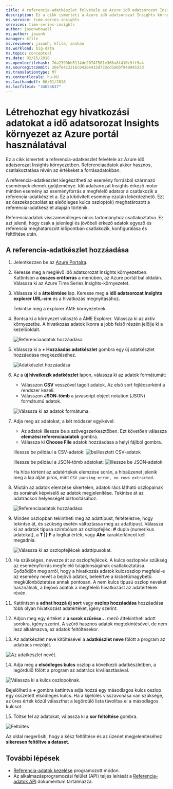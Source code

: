 ```yaml
---
title: A referencia-adatkészlet felvétele az Azure idő adatsorozat Insights környezet
description: Ez a cikk ismerteti a Azure idő adatsorozat Insights környezetben lévő adatok révén hivatkozás adatkészlet hozzáadása.
ms.service: time-series-insights
services: time-series-insights
author: jasonwhowell
ms.author: jasonh
manager: kfile
ms.reviewer: jasonh, kfile, anshan
ms.workload: big-data
ms.topic: conceptual
ms.date: 02/15/2018
ms.openlocfilehash: 7da2393bb5114de20747581e366a8f416c9ff9a4
ms.sourcegitcommit: 266fe4c2216c0420e415d733cd3abbf94994533d
ms.translationtype: MT
ms.contentlocale: hu-HU
ms.lasthandoff: 06/01/2018
ms.locfileid: "34653637"
---
```

# <a name="create-a-reference-data-set-for-your-time-series-insights-environment-using-the-azure-portal"></a>Létrehozhat egy hivatkozási adatokat a idő adatsorozat Insights környezet az Azure portál használatával

Ez a cikk ismerteti a referencia-adatkészlet felvétele az Azure idő adatsorozat Insights környezetben. Referenciaadatok akkor hasznos, csatlakoztatása révén az értékeket a forrásadatokban.

A referencia-adatkészlet kiegészítheti az esemény forrásból származó események elemek gyűjteménye. Idő adatsorozat Insights érkező motor minden esemény az eseményforrás a megfelelő adatsor a csatlakozik a referencia-adatkészlet a. Ez a kibővített esemény ezután lekérdezhető. Ezt az összekapcsolást az elsődleges kulcs oszlop(ok) meghatározott a referencia-adatkészlet alapján történik.

Referenciaadatok visszamenőleges nincs tartományhoz csatlakoztatva. Ez azt jelenti, hogy csak a jelenlegi és jövőbeli érkező adatok egyező és referencia meghatározott időpontban csatlakozik, konfigurálása és feltöltése után.

## <a name="add-a-reference-data-set"></a>A referencia-adatkészlet hozzáadása

1. Jelentkezzen be az [Azure Portalra](https://portal.azure.com).

2. Keresse meg a meglévő idő adatsorozat Insights környezetben. Kattintson a **összes erőforrás** a menüben, az Azure portál bal oldalán. Válassza ki az Azure Time Series Insights-környezetet.

3. Válassza ki a **áttekintése** lap. Keresse meg a **idő adatsorozat Insights explorer URL-cím** és a hivatkozás megnyitásához.  

   Tekintse meg a explorer ÁME környezetnek.

4. Bontsa ki a környezet választó a ÁME Explorer. Válassza ki az aktív környezetbe. A hivatkozás adatok ikonra a jobb felső részén jelölje ki a kezelőoldalt.

   ![Referenciaadatok hozzáadása](media/add-reference-data-set/add_reference_data.png)

5. Válassza ki a **+ Hozzáadás adatkészlet** gombra egy új adatkészlet hozzáadása megkezdéséhez.

   ![Adatkészlet hozzáadása](media/add-reference-data-set/add_data_set.png)

6. Az a **új hivatkozik adatkészlet** lapon, válassza ki az adatok formátumát: 
   - Válasszon **CSV** vesszővel tagolt adatok. Az első sort fejlécsorként a rendszer kezeli. 
   - Válasszon **JSON-tömb** a javascript object notation (JSON) formátumú adatok.

   ![Válassza ki az adatok formátuma.](media/add-reference-data-set/add_data.png)

7. Adja meg az adatokat, a két módszer egyikével:
   - Az adatok illessze be a szövegszerkesztőben. Ezt követően válassza **elemzési referenciaadatok** gombra.
   - Válassza ki **Choose File** adatok hozzáadása a helyi fájlból gombra. 

   Illessze be például a CSV-adatok: ![beillesztett CSV-adatok](media/add-reference-data-set/csv_data_pasted.png)

   Illessze be például a JSON-tömb adatokat: ![illessze be JSON-adatok](media/add-reference-data-set/json_data_pasted.png)

   Ha hiba történt az adatértékek elemzése során, a hibaüzenet jelenik meg a lap alján piros, mint `CSV parsing error, no rows extracted`.

8. Miután az adatok elemzése sikertelen, adatok rács látható oszlopainak és sorainak képviselő az adatok megjelenítése.  Tekintse át az adatrácson helyességét biztosításához.

   ![Referenciaadatok hozzáadása](media/add-reference-data-set/parse_data.png)

9. Minden oszlopban tekintheti meg az adattípust, feltételezve, hogy tekintse át, és szükség esetén változtassa meg az adattípust.  Válassza ki az adatok típusa szimbólum az oszlopfejléc: **#** dupla (numerikus adatokat), a **T |} F** a logikai érték, vagy **Abc** karakterláncot kell megadnia.

   ![Válassza ki az oszlopfejlécek adattípusokat.](media/add-reference-data-set/choose_datatypes.png)

10. Ha szükséges, nevezze át az oszlopfejlécek. A kulcs oszlopnév szükség az eseményforrás megfelelő tulajdonságának csatlakoztatása. Győződjön meg arról, hogy a hivatkozás adatok kulcsoszlop megfelel-e az esemény nevét a bejövő adatok, beleértve a kisbetű/nagybetű megkülönböztetése annak pontosan. A nem kulcs típusú oszlop neveket használnak, a bejövő adatok a megfelelő hivatkozást az adatértékek révén.

11. Kattintson a **adhat hozzá új sort** vagy **oszlop hozzáadása** hozzáadása több olyan hivatkozást adatértéket, igény szerint.

12. Adjon meg egy értéket a **a sorok szűrése...**  mező áttekintheti adott sorokra, igény szerint. A szűrő hasznos adatok megtekintésével, de nem lesz alkalmazva, az adatok feltöltésekor.
 
13. Az adatkészlet neve kitöltésével a **adatkészlet neve** fölött a program az adatrács mezőjét.

   ![Az adatkészlet nevét.](media/add-reference-data-set/name_reference_dataset.png)

14. Adja meg a **elsődleges kulcs** oszlop a következő adatkészletben, a legördülő fölött a program az adatrács kiválasztásával.

   ![Válassza ki a kulcs oszlopoknak.](media/add-reference-data-set/set_primary_key.png)

   Bejelölheti a **+** gombra kattintva adja hozzá egy másodlagos kulcs oszlop egy összetett elsődleges kulcs. Ha a kijelölés visszavonása van szüksége, az üres érték közül választhat a legördülő lista távolítsa el a másodlagos kulcsot.

15.  Töltse fel az adatokat, válassza ki a **sor feltöltése** gombra.

   ![Feltöltés](media/add-reference-data-set/upload_rows.png)

   Az oldal megerősíti, hogy a kész feltöltése és az üzenet megjelenítéséhez **sikeresen feltöltve a dataset**.

## <a name="next-steps"></a>További lépések
* [Referencia-adatok kezelése](time-series-insights-manage-reference-data-csharp.md) programozott módon.
* Az alkalmazásprogramozási felület (API) teljes leírását a [Referencia-adatok API](/rest/api/time-series-insights/time-series-insights-reference-reference-data-api) dokumentum tartalmazza.
